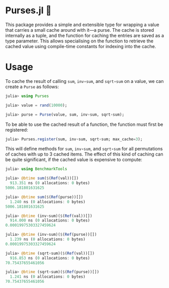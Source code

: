 # Purses.jl 👛

This package provides a simple and extensible type for wrapping a value that carries a small cache around with it—a purse.  The cache is stored internally as a tuple, and the function for caching the entries are saved as a type parameter.  This allows specialising on the function to retrieve the cached value using compile-time constants for indexing into the cache.

# Usage

To cache the result of calling `sum`, `inv∘sum`, and `sqrt∘sum` on a value, we can create a `Purse` as follows:
```julia
julia> using Purses

julia> value = rand(10000);

julia> purse = Purse(value, sum, inv∘sum, sqrt∘sum);

```
To be able to use the cached result of a function, the function must first be registered:
```julia
julia> Purses.register(sum, inv∘sum, sqrt∘sum; max_cache=3);

```
This will define methods for `sum`, `inv∘sum`, and `sqrt∘sum` for all permutations of caches with up to 3 cached items.  The effect of this kind of caching can be quite significant, if the cached value is expensive to compute:
```julia
julia> using BenchmarkTools

julia> @btime sum($(Ref(val))[])
  913.351 ns (0 allocations: 0 bytes)
5006.181801631625

julia> @btime sum($(Ref(purse))[])
  1.240 ns (0 allocations: 0 bytes)
5006.181801631625

julia> @btime (inv∘sum)($(Ref(val))[])
  914.000 ns (0 allocations: 0 bytes)
0.00019975303327459624

julia> @btime (inv∘sum)($(Ref(purse))[])
  1.239 ns (0 allocations: 0 bytes)
0.00019975303327459624

julia> @btime (sqrt∘sum)($(Ref(val))[])
  916.853 ns (0 allocations: 0 bytes)
70.75437655461056

julia> @btime (sqrt∘sum)($(Ref(purse))[])
  1.241 ns (0 allocations: 0 bytes)
70.75437655461056
```
